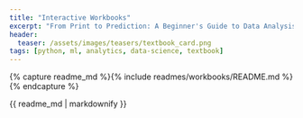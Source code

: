 ```yaml
---
title: "Interactive Workbooks"
excerpt: "From Print to Prediction: A Beginner's Guide to Data Analysis in Python"
header:
  teaser: /assets/images/teasers/textbook_card.png
tags: [python, ml, analytics, data-science, textbook]
---
```


{% capture readme_md %}{% include readmes/workbooks/README.md %}{% endcapture %}
<div class="readme">
  {{ readme_md | markdownify }}
</div>
